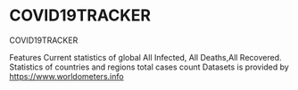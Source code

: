 # COVID19TRACKER 
COVID19TRACKER

Features Current statistics of global All Infected, All Deaths,All Recovered. Statistics
of countries and regions total cases count Datasets is provided by https://www.worldometers.info
<style>

![20200418_013752](https://user-images.githubusercontent.com/54172252/79610581-6e6b2280-8116-11ea-8828-47862e90bf30.jpg)
![20200418_013831](https://user-images.githubusercontent.com/54172252/79610586-70cd7c80-8116-11ea-8c10-e78bab659113.jpg)
![20200418_013953](https://user-images.githubusercontent.com/54172252/79610589-71fea980-8116-11ea-928e-f5a359548bf7.jpg)

- [ ] 

- 
<style>
Requirements Android Studio 3.6.2

Getting Started Clone or download Build and Run
